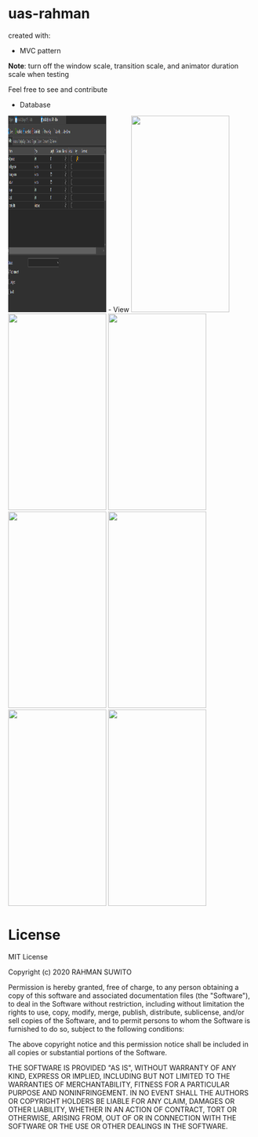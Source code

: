 # uas-rahman

created with: 
- MVC pattern 


<b>Note</b>: turn off the window scale, transition scale, and animator duration scale when testing

Feel free to see and contribute
- Database
<img src="https://github.com/rahman248/uas-rahman/blob/main/src/assets/Screenshot_Database.png" width="200" height="400"/>
- View
<img src="https://github.com/rahman248/uas-rahman/src/assets/Screenshot_2022-07-04_190655.png" width="200" height="400"/>
<img src="https://github.com/rahman248/uas-rahman/src/assets/Screenshot_1655442429.png" width="200" height="400"/>
<img src="https://github.com/rahman248/uas-rahman/src/assets/image/Screenshot_1655442445.png" width="200" height="400"/>
<img src="https://github.com/rahman248/uas-rahman/src/assets/Screenshot_1655442452.png" width="200" height="400"/>

<img src="https://github.com/rahman248/uas-rahman/src/assets/Screenshot_1655442458.png" width="200" height="400"/>
<img src="https://github.com/rahman248/uas-rahman/src/assets/Screenshot_1655442464.png" width="200" height="400"/>
<img src="https://github.com/rahman248/uas-rahman/src/assets/Screenshot_1655442470.png" width="200" height="400"/>


# License
MIT License

Copyright (c) 2020 RAHMAN SUWITO

Permission is hereby granted, free of charge, to any person obtaining a copy
of this software and associated documentation files (the "Software"), to deal
in the Software without restriction, including without limitation the rights
to use, copy, modify, merge, publish, distribute, sublicense, and/or sell
copies of the Software, and to permit persons to whom the Software is
furnished to do so, subject to the following conditions:

The above copyright notice and this permission notice shall be included in all
copies or substantial portions of the Software.

THE SOFTWARE IS PROVIDED "AS IS", WITHOUT WARRANTY OF ANY KIND, EXPRESS OR
IMPLIED, INCLUDING BUT NOT LIMITED TO THE WARRANTIES OF MERCHANTABILITY,
FITNESS FOR A PARTICULAR PURPOSE AND NONINFRINGEMENT. IN NO EVENT SHALL THE
AUTHORS OR COPYRIGHT HOLDERS BE LIABLE FOR ANY CLAIM, DAMAGES OR OTHER
LIABILITY, WHETHER IN AN ACTION OF CONTRACT, TORT OR OTHERWISE, ARISING FROM,
OUT OF OR IN CONNECTION WITH THE SOFTWARE OR THE USE OR OTHER DEALINGS IN THE
SOFTWARE.

